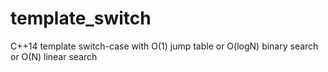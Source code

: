 # template_switch
C++14 template switch-case with O(1) jump table or O(logN) binary search or O(N) linear search
